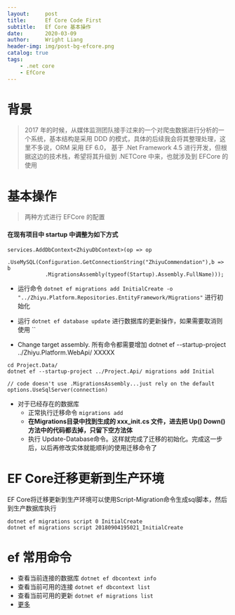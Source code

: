 ```yaml
---
layout:     post
title:      Ef Core Code First
subtitle:   Ef Core 基本操作
date:       2020-03-09
author:     Wright Liang
header-img: img/post-bg-efcore.png
catalog: true
tags:
    - .net core
    - EfCore
---
```



# 背景
> 2017 年的时候，从媒体监测团队接手过来的一个对爬虫数据进行分析的一个系统，基本结构是采用 DDD 的模式，具体的后续我会将其整理处理，这里不多说，ORM 采用 EF 6.0， 基于 .Net Framework 4.5 进行开发，但根据这边的技术栈，希望将其升级到 .NETCore 中来，也就涉及到 EFCore 的使用

# 基本操作
> 两种方式进行 EFCore 的配置

#### 在现有项目中 startup 中调整为如下方式

```
services.AddDbContext<ZhiyuDbContext>(op => op
		.UseMySQL(Configuration.GetConnectionString("ZhiyuCommendation"),b => b
			.MigrationsAssembly(typeof(Startup).Assembly.FullName)));

```

- 运行命令 `dotnet ef migrations add InitialCreate -o "../Zhiyu.Platform.Repositories.EntityFramework/Migrations"` 进行初始化

- 运行 `dotnet ef database update` 进行数据库的更新操作，如果需要取消则使用 ``

- Change target assembly. 所有命令都需要增加 dotnet ef  --startup-project ../Zhiyu.Platform.WebApi/ XXXXX

```
cd Project.Data/
dotnet ef --startup-project ../Project.Api/ migrations add Initial

// code doesn't use .MigrationsAssembly...just rely on the default
options.UseSqlServer(connection)
```


- 对于已经存在的数据库
    - 正常执行迁移命令 `migrations add`
    - **在Migrations目录中找到生成的 xxx_init.cs 文件，进去把 Up() Down()方法中的代码都去掉，只留下空方法体**
    - 执行 Update-Database命令。这样就完成了迁移的初始化。完成这一步后，以后再修改实体就能顺利的使用迁移命令了

# EF Core迁移更新到生产环境
EF Core将迁移更新到生产环境可以使用Script-Migration命令生成sql脚本，然后到生产数据库执行

```
dotnet ef migrations script 0 InitialCreate
dotnet ef migrations script 20180904195021_InitialCreate
```


# ef 常用命令
- 查看当前连接的数据库 `dotnet ef dbcontext info`
- 查看当前可用的连接 `dotnet ef dbcontext list`
- 查看当前可用的更新 `dotnet ef migrations list`
- [更多](https://docs.microsoft.com/en-us/ef/core/miscellaneous/cli/dotnet#dotnet-ef-migrations-list)
